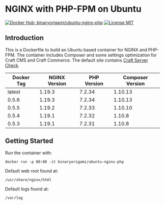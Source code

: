 # NGINX with PHP-FPM on Ubuntu

[![Docker Hub; binaryorigami/ubuntu-nginx-php](https://img.shields.io/badge/docker%20hub-binaryorigami%2Fubuntu--nginx--php-blue.svg?&logo=docker&style=for-the-badge)](https://hub.docker.com/r/binaryorigami/ubuntu-nginx-php) [![License MIT](https://img.shields.io/badge/license-MIT-blue.svg?&style=for-the-badge)](https://github.com/jdsdev/ubuntu-nginx-php/blob/master/LICENSE.md)

## Introduction

This is a Dockerfile to build an Ubuntu based container for NGINX and PHP-FPM. The container includes Composer and some settings optimization for Craft CMS and Craft Commerce. The default site contains [Craft Server Check](https://github.com/craftcms/server-check).

| Docker Tag | NGINX Version | PHP Version | Composer Version |
|------------|---------------|-------------|------------------|
| latest     | 1.19.3        | 7.2.34      | 1.10.13          |
| 0.5.6      | 1.19.3        | 7.2.34      | 1.10.13          |
| 0.5.5      | 1.19.2        | 7.2.33      | 1.10.10          |
| 0.5.4      | 1.19.1        | 7.2.32      | 1.10.8           |
| 0.5.3      | 1.19.1        | 7.2.31      | 1.10.8           |

## Getting Started

Run the container with:

```
docker run -p 80:80 -it binaryorigami/ubuntu-nginx-php
```

Default web root found at:

```
/usr/share/nginx/html
```

Default logs found at:

```
/var/log
```
